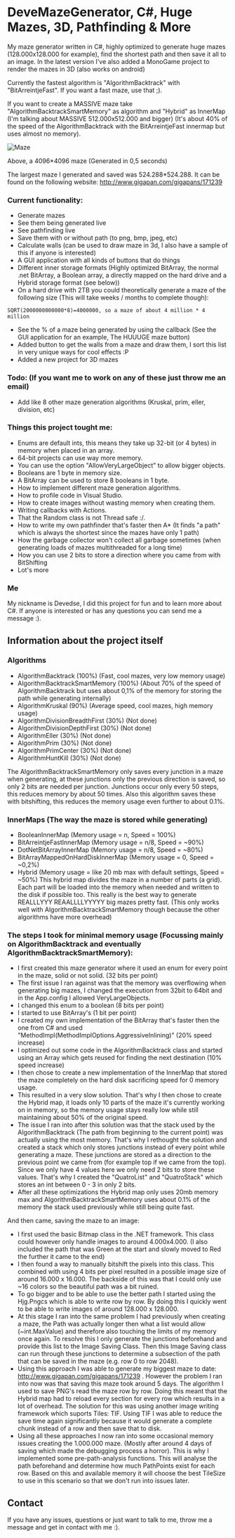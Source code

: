 # DeveMazeGenerator, C#, Huge Mazes, 3D, Pathfinding & More

My maze generator written in C#, highly optimized to generate huge mazes (128.000x128.000 for example), find the shortest path and then save it all to an image. In the latest version I've also added a MonoGame project to render the mazes in 3D (also works on android)

Currently the fastest algorithm is "AlgorithmBacktrack" with "BitArreintjeFast". If you want a fast maze, use that ;).

If you want to create a MASSIVE maze take "AlgorithmBacktrackSmartMemory" as algorithm and "Hybrid" as InnerMap (I'm talking about MASSIVE 512.000x512.000 and bigger) (It's about 40% of the speed of the AlgorithmBacktrack with the BitArreintjeFast innermap but uses almost no memory).

![Maze](maze.png)

Above, a 4096*4096 maze (Generated in 0,5 seconds)

The largest maze I generated and saved was 524.288*524.288. It can be found on the following website:
http://www.gigapan.com/gigapans/171239

### Current functionality:
* Generate mazes
* See them being generated live
* See pathfinding live
* Save them with or without path (to png, bmp, jpeg, etc)
* Calculate walls (can be used to draw maze in 3d, I also have a sample of this if anyone is interested)
* A GUI application with all kinds of buttons that do things
* Different inner storage formats (Highly optimized BitArray, the normal .net BitArray, a Boolean array, a directly mapped on the hard drive and a Hybrid storage format (see below))
* On a hard drive with 2TB you could theoretically generate a maze of the following size (This will take weeks / months to complete though):
```
SQRT(2000000000000*8)=4000000, so a maze of about 4 million * 4 million
```
* See the % of a maze being generated by using the callback (See the GUI application for an example, The HUUUGE maze button)
* Added button to get the walls from a maze and draw them, I sort this list in very unique ways for cool effects :P
* Added a new project for 3D mazes

### Todo: (If you want me to work on any of these just throw me an email)
* Add like 8 other maze generation algorithms (Kruskal, prim, eller, division, etc)

### Things this project tought me:
* Enums are default ints, this means they take up 32-bit (or 4 bytes) in memory when placed in an array.
* 64-bit projects can use way more memory.
* You can use the option "AllowVeryLargeObject" to allow bigger objects.
* Booleans are 1 byte in memory size.
* A BitArray can be used to store 8 booleans in 1 byte.
* How to implement different maze generation algorithms.
* How to profile code in Visual Studio.
* How to create images without wasting memory when creating them.
* Writing callbacks with Actions.
* That the Random class is not Thread safe :/.
* How to write my own pathfinder that's faster then A* (It finds "a path" which is always the shortest since the mazes have only 1 path)
* How the garbage collector won't collect all garbage sometimes (when generating loads of mazes multithreaded for a long time)
* How you can use 2 bits to store a direction where you came from with BitShifting
* Lot's more

### Me
My nickname is Devedse, I did this project for fun and to learn more about C#. If anyone is interested or has any questions you can send me a message :).

## Information about the project itself

### Algorithms
* AlgorithmBacktrack (100%) (Fast, cool mazes, very low memory usage)
* AlgorithmBacktrackSmartMemory (100%) (About 70% of the speed of AlgorithmBacktrack but uses about 0,1% of the memory for storing the path while generating internally)
* AlgorithmKruskal (90%) (Average speed, cool mazes, high memory usage)
* AlgorithmDivisionBreadthFirst (30%) (Not done)
* AlgorithmDivisionDepthFirst (30%) (Not done)
* AlgorithmEller (30%) (Not done)
* AlgorithmPrim (30%) (Not done)
* AlgorithmPrimCenter (30%) (Not done)
* AlgorithmHuntKill (30%) (Not done)

The AlgorithmBacktrackSmartMemory only saves every junction in a maze when generating, at these junctions only the previous direction is saved, so only 2 bits are needed per junction. Junctions occur only every 50 steps, this reduces memory by about 50 times. Also this algorithm saves these with bitshifting, this reduces the memory usage even further to about 0.1%.

### InnerMaps (The way the maze is stored while generating)
* BooleanInnerMap (Memory usage = n, Speed = 100%)
* BitArreintjeFastInnerMap (Memory usage = n/8, Speed = ~90%)
* DotNetBitArrayInnerMap (Memory usage = n/8, Speed = ~80%)
* BitArrayMappedOnHardDiskInnerMap (Memory usage = 0, Speed = ~0,2%)
* Hybrid (Memory usage = like 20 mb max with default settings, Speed = ~50%)
This hybrid map divides the maze in a number of parts (a grid). Each part will be loaded into the memory when needed and written to the disk if possible too. This really is the best way to generate REALLLYYY REAALLLLYYYYY big mazes pretty fast. (This only works well with AlgorithmBacktrackSmartMemory though because the other algorithms have more overhead)

### The steps I took for minimal memory usage (Focussing mainly on AlgorithmBacktrack and eventually AlgorithmBacktrackSmartMemory):
* I first created this maze generator where it used an enum for every point in the maze, solid or not solid. (32 bits per point)
* The first issue I ran against was that the memory was overflowing when generating big mazes, I changed the execution from 32bit to 64bit and in the App.config I allowed VeryLargeObjects.
* I changed this enum to a boolean (8 bits per point)
* I started to use BitArray's (1 bit per point)
* I created my own implementation of the BitArray that's faster then the one from C# and used "MethodImpl(MethodImplOptions.AggressiveInlining)" (20% speed increase)
* I optimized out some code in the AlgorithmBacktrack class and started using an Array which gets reused for finding the next destination (10% speed increase)
* I then chose to create a new implementation of the InnerMap that stored the maze completely on the hard disk sacrificing speed for 0 memory usage.
* This resulted in a very slow solution. That's why I then chose to create the Hybrid map, it loads only 10 parts of the maze it's currently working on in memory, so the memory usage stays really low while still maintaining about 50% of the original speed.
* The issue I ran into after this solution was that the stack used by the AlgorithmBacktrack (The path from beginning to the current point) was actually using the most memory. That's why I rethought the solution and created a stack which only stores junctions instead of every point while generating a maze. These junctions are stored as a direction to the previous point we came from (for example top if we came from the top). Since we only have 4 values here we only need 2 bits to store these values. That's why I created the "QuatroList" and "QuatroStack" which stores an int between 0 - 3 in only 2 bits.
* After all these optimizations the Hybrid map only uses 20mb memory max and AlgorithmBacktrackSmartMemory uses about 0.1% of the memory the stack used previously while still being quite fast.

And then came, saving the maze to an image:

* I first used the basic Bitmap class in the .NET framework. This class could however only handle images to around 4.000x4.000. (I also included the path that was Green at the start and slowly moved to Red the further it came to the end)
* I then found a way to manually bitshift the pixels into this class. This combined with using 4 bits per pixel resulted in a possible image size of around 16.000 x 16.000. The backside of this was that I could only use ~16 colors so the beautiful path was a bit ruined.
* To go bigger and to be able to use the better path I started using the Hjg.Pngcs which is able to write row by row. By doing this I quickly went to be able to write images of around 128.000 x 128.000.
* At this stage I ran into the same problem I had previously when creating a maze, the Path was actually longer then what a list would allow (~int.MaxValue) and therefore also touching the limits of my memory once again. To resolve this I only generate the junctions beforehand and provide this list to the Image Saving Class. Then this Image Saving class can run through these junctions to determine a subsection of the path that can be saved in the maze (e.g. row 0 to row 2048).
* Using this approach I was able to generate my biggest maze to date: http://www.gigapan.com/gigapans/171239 . However the problem I ran into now was that saving this maze took around 5 days. The algorithm I used to save PNG's read the maze row by row. Doing this meant that the Hybrid map had to reload every section for every row which results in a lot of overhead. The solution for this was using another image writing framework which suports Tiles: TIF. Using TIF I was able to reduce the save time again significantly because it would generate a complete chunk instead of a row and then save that to disk. 
* Using all these approaches I now ran into some occasional memory issues creating the 1.000.000 maze. (Mostly after around 4 days of saving which made the debugging process a horror). This is why I implemented some pre-path-analysis functions. This will analyse the path beforehand and determine how much PathPoints exist for each row. Based on this and available memory it will choose the best TileSize to use in this scenario so that we don't run into issues later.

## Contact
If you have any issues, questions or just want to talk to me, throw me a message and get in contact with me :).
